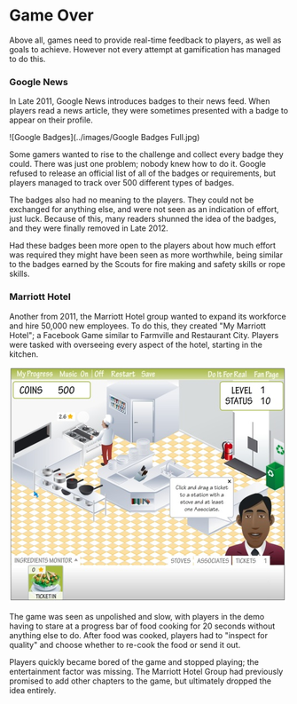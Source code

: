 # Game Over

Above all, games need to provide real-time feedback to players, as well as goals to achieve. However not every attempt at gamification has managed to do this.

### Google News

In Late 2011, Google News introduces badges to their news feed. When players read a news article, they were sometimes presented with a badge to appear on their profile.

![Google Badges](../images/Google Badges Full.jpg)

Some gamers wanted to rise to the challenge and collect every badge they could. There was just one problem; nobody knew how to do it. Google refused to release an official list of all of the badges or requirements, but players managed to track over 500 different types of badges.

The badges also had no meaning to the players. They could not be exchanged for anything else, and were not seen as an indication of effort, just luck. Because of this, many readers shunned the idea of the badges, and they were finally removed in Late 2012.

Had these badges been more open to the players about how much effort was required they might have been seen as more worthwhile, being similar to the badges earned by the Scouts for fire making and safety skills or rope skills.

### Marriott Hotel

Another from 2011, the Marriott Hotel group wanted to expand its workforce and hire 50,000 new employees. To do this, they created "My Marriott Hotel"; a Facebook Game similar to Farmville and Restaurant City. Players were tasked with overseeing every aspect of the hotel, starting in the kitchen.

![My Marriott Hotel](../images/my-marriott.jpg)

The game was seen as unpolished and slow, with players in the demo having to stare at a progress bar of food cooking for 20 seconds without anything else to do. After food was cooked, players had to "inspect for quality" and choose whether to re-cook the food or send it out.

Players quickly became bored of the game and stopped playing; the entertainment factor was missing. The Marriott Hotel Group had previously promised to add other chapters to the game, but ultimately dropped the idea entirely.

